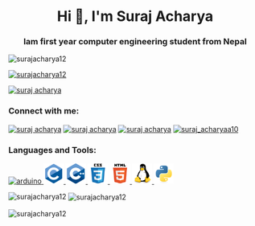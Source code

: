<h1 align="center">Hi 👋, I'm Suraj Acharya</h1>
<h3 align="center">Iam first year computer engineering student from Nepal</h3>

<p align="left"> <img src="https://komarev.com/ghpvc/?username=surajacharya12&label=Profile%20views&color=0e75b6&style=flat" alt="surajacharya12" /> </p>

<p align="left"> <a href="https://github.com/ryo-ma/github-profile-trophy"><img src="https://github-profile-trophy.vercel.app/?username=surajacharya12" alt="surajacharya12" /></a> </p>

<p align="left"> <a href="https://twitter.com/suraj acharya" target="blank"><img src="https://img.shields.io/twitter/follow/suraj acharya?logo=twitter&style=for-the-badge" alt="suraj acharya" /></a> </p>

<h3 align="left">Connect with me:</h3>
<p align="left">
<a href="https://twitter.com/suraj acharya" target="blank"><img align="center" src="https://raw.githubusercontent.com/rahuldkjain/github-profile-readme-generator/master/src/images/icons/Social/twitter.svg" alt="suraj acharya" height="30" width="40" /></a>
<a href="https://linkedin.com/in/suraj acharya" target="blank"><img align="center" src="https://raw.githubusercontent.com/rahuldkjain/github-profile-readme-generator/master/src/images/icons/Social/linked-in-alt.svg" alt="suraj acharya" height="30" width="40" /></a>
<a href="https://fb.com/suraj acharya" target="blank"><img align="center" src="https://raw.githubusercontent.com/rahuldkjain/github-profile-readme-generator/master/src/images/icons/Social/facebook.svg" alt="suraj acharya" height="30" width="40" /></a>
<a href="https://instagram.com/suraj_acharyaa10" target="blank"><img align="center" src="https://raw.githubusercontent.com/rahuldkjain/github-profile-readme-generator/master/src/images/icons/Social/instagram.svg" alt="suraj_acharyaa10" height="30" width="40" /></a>
</p>

<h3 align="left">Languages and Tools:</h3>
<p align="left"> <a href="https://www.arduino.cc/" target="_blank" rel="noreferrer"> <img src="https://cdn.worldvectorlogo.com/logos/arduino-1.svg" alt="arduino" width="40" height="40"/> </a> <a href="https://www.cprogramming.com/" target="_blank" rel="noreferrer"> <img src="https://raw.githubusercontent.com/devicons/devicon/master/icons/c/c-original.svg" alt="c" width="40" height="40"/> </a> <a href="https://www.w3schools.com/cpp/" target="_blank" rel="noreferrer"> <img src="https://raw.githubusercontent.com/devicons/devicon/master/icons/cplusplus/cplusplus-original.svg" alt="cplusplus" width="40" height="40"/> </a> <a href="https://www.w3schools.com/css/" target="_blank" rel="noreferrer"> <img src="https://raw.githubusercontent.com/devicons/devicon/master/icons/css3/css3-original-wordmark.svg" alt="css3" width="40" height="40"/> </a> <a href="https://www.w3.org/html/" target="_blank" rel="noreferrer"> <img src="https://raw.githubusercontent.com/devicons/devicon/master/icons/html5/html5-original-wordmark.svg" alt="html5" width="40" height="40"/> </a> <a href="https://www.linux.org/" target="_blank" rel="noreferrer"> <img src="https://raw.githubusercontent.com/devicons/devicon/master/icons/linux/linux-original.svg" alt="linux" width="40" height="40"/> </a> <a href="https://www.python.org" target="_blank" rel="noreferrer"> <img src="https://raw.githubusercontent.com/devicons/devicon/master/icons/python/python-original.svg" alt="python" width="40" height="40"/> </a> </p>

<p><img align="left" src="https://github-readme-stats.vercel.app/api/top-langs?username=surajacharya12&show_icons=true&locale=en&layout=compact" alt="surajacharya12" /></p>

<p>&nbsp;<img align="center" src="https://github-readme-stats.vercel.app/api?username=surajacharya12&show_icons=true&locale=en" alt="surajacharya12" /></p>

<p><img align="center" src="https://github-readme-streak-stats.herokuapp.com/?user=surajacharya12&" alt="surajacharya12" /></p>
